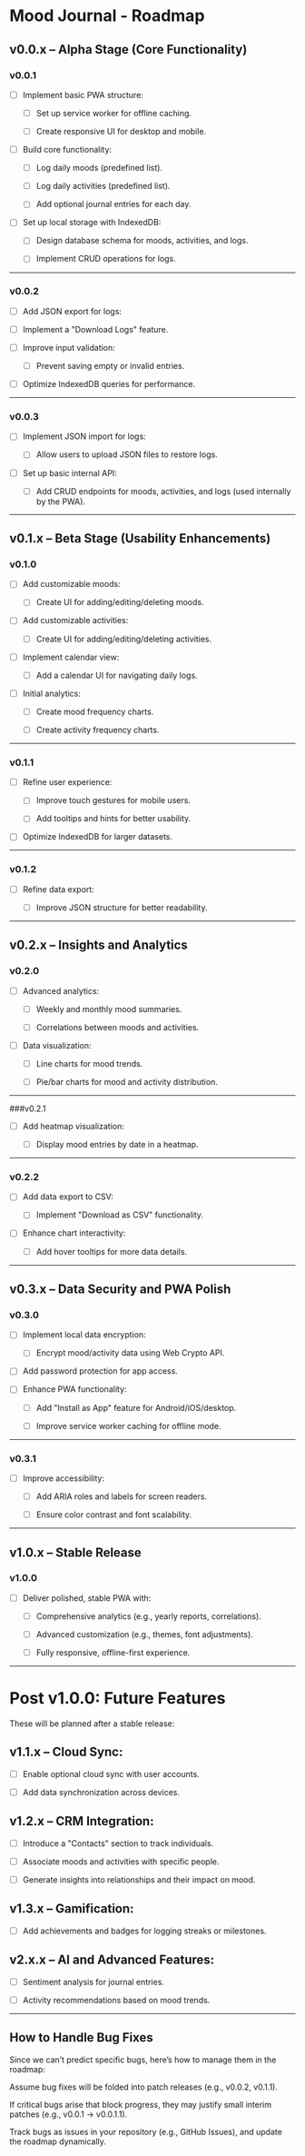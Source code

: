 # Mood Journal - Roadmap
## v0.0.x – Alpha Stage (Core Functionality)

### v0.0.1

- [ ] Implement basic PWA structure:

  - [ ] Set up service worker for offline caching.

  - [ ] Create responsive UI for desktop and mobile.


- [ ] Build core functionality:

  - [ ] Log daily moods (predefined list).

  - [ ] Log daily activities (predefined list).

  - [ ] Add optional journal entries for each day.


- [ ] Set up local storage with IndexedDB:

  - [ ] Design database schema for moods, activities, and logs.

  - [ ] Implement CRUD operations for logs.




---

### v0.0.2

- [ ] Add JSON export for logs:

 - [ ] Implement a "Download Logs" feature.


- [ ] Improve input validation:

  - [ ] Prevent saving empty or invalid entries.


- [ ] Optimize IndexedDB queries for performance.



---

### v0.0.3

- [ ] Implement JSON import for logs:

  - [ ] Allow users to upload JSON files to restore logs.


- [ ] Set up basic internal API:

  - [ ] Add CRUD endpoints for moods, activities, and logs (used internally by the PWA).




---

## v0.1.x – Beta Stage (Usability Enhancements)

### v0.1.0

- [ ] Add customizable moods:

  - [ ] Create UI for adding/editing/deleting moods.


- [ ] Add customizable activities:

  - [ ] Create UI for adding/editing/deleting activities.


- [ ] Implement calendar view:

  - [ ] Add a calendar UI for navigating daily logs.


- [ ] Initial analytics:

  - [ ] Create mood frequency charts.

  - [ ] Create activity frequency charts.




---

### v0.1.1

- [ ] Refine user experience:

  - [ ] Improve touch gestures for mobile users.

  - [ ] Add tooltips and hints for better usability.


- [ ] Optimize IndexedDB for larger datasets.



---

### v0.1.2

- [ ] Refine data export:

  - [ ] Improve JSON structure for better readability.




---

## v0.2.x – Insights and Analytics

### v0.2.0

- [ ] Advanced analytics:

  - [ ] Weekly and monthly mood summaries.

  - [ ] Correlations between moods and activities.


- [ ] Data visualization:

  - [ ] Line charts for mood trends.

  - [ ] Pie/bar charts for mood and activity distribution.




---

###v0.2.1

- [ ] Add heatmap visualization:

  - [ ] Display mood entries by date in a heatmap.




---

### v0.2.2

- [ ] Add data export to CSV:

  - [ ] Implement "Download as CSV" functionality.


- [ ] Enhance chart interactivity:

  - [ ] Add hover tooltips for more data details.




---

## v0.3.x – Data Security and PWA Polish

### v0.3.0

- [ ] Implement local data encryption:

  - [ ] Encrypt mood/activity data using Web Crypto API.


- [ ] Add password protection for app access.

- [ ] Enhance PWA functionality:

  - [ ] Add "Install as App" feature for Android/iOS/desktop.

  - [ ] Improve service worker caching for offline mode.




---

### v0.3.1

- [ ] Improve accessibility:

  - [ ] Add ARIA roles and labels for screen readers.

  - [ ] Ensure color contrast and font scalability.




---

## v1.0.x – Stable Release

### v1.0.0

- [ ] Deliver polished, stable PWA with:

  - [ ] Comprehensive analytics (e.g., yearly reports, correlations).

  - [ ] Advanced customization (e.g., themes, font adjustments).

  - [ ] Fully responsive, offline-first experience.




---

# Post v1.0.0: Future Features

These will be planned after a stable release:

## v1.1.x – Cloud Sync:

  - [ ] Enable optional cloud sync with user accounts.

  - [ ] Add data synchronization across devices.


## v1.2.x – CRM Integration:

  - [ ] Introduce a "Contacts" section to track individuals.

  - [ ] Associate moods and activities with specific people.

  - [ ] Generate insights into relationships and their impact on mood.


## v1.3.x – Gamification:

  - [ ] Add achievements and badges for logging streaks or milestones.


## v2.x.x – AI and Advanced Features:

  - [ ] Sentiment analysis for journal entries.

  - [ ] Activity recommendations based on mood trends.




---

## How to Handle Bug Fixes

Since we can’t predict specific bugs, here’s how to manage them in the roadmap:

Assume bug fixes will be folded into patch releases (e.g., v0.0.2, v0.1.1).

If critical bugs arise that block progress, they may justify small interim patches (e.g., v0.0.1 -> v0.0.1.1).

Track bugs as issues in your repository (e.g., GitHub Issues), and update the roadmap dynamically.


